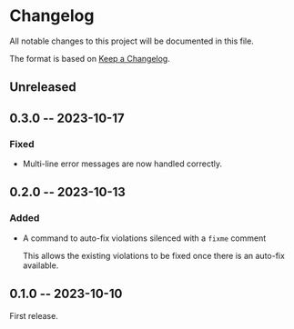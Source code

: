 # Changelog

All notable changes to this project will be documented in this file.

The format is based on [Keep a Changelog](https://keepachangelog.com/en/1.0.0/).

## Unreleased

## 0.3.0 -- 2023-10-17

### Fixed

- Multi-line error messages are now handled correctly.

## 0.2.0 -- 2023-10-13

### Added

- A command to auto-fix violations silenced with a `fixme` comment

  This allows the existing violations to be fixed once there is an auto-fix
  available.

## 0.1.0 -- 2023-10-10

First release.
